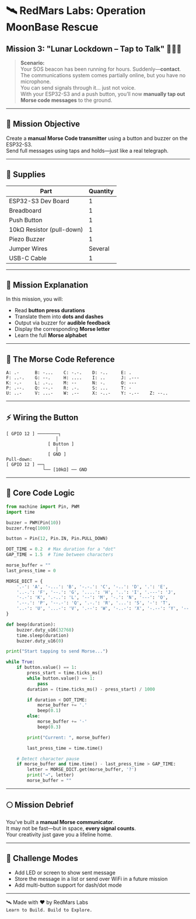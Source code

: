 # 🛰️ RedMars Labs: Operation MoonBase Rescue  
## Mission 3: "Lunar Lockdown – Tap to Talk" 🧑‍🚀🔘

> **Scenario:**  
> Your SOS beacon has been running for hours. Suddenly—**contact**.  
> The communications system comes partially online, but you have no microphone.  
> You can send signals through it… just not voice.  
> With your ESP32-S3 and a push button, you’ll now **manually tap out Morse code messages** to the ground.

---

## 🎯 Mission Objective

Create a **manual Morse Code transmitter** using a button and buzzer on the ESP32-S3.  
Send full messages using taps and holds—just like a real telegraph.

---

## 🧰 Supplies

| Part | Quantity |
|------|----------|
| ESP32-S3 Dev Board | 1 |
| Breadboard | 1 |
| Push Button | 1 |
| 10kΩ Resistor (pull-down) | 1 |
| Piezo Buzzer | 1 |
| Jumper Wires | Several |
| USB-C Cable | 1 |

---

## 📡 Mission Explanation

In this mission, you will:
- Read **button press durations**
- Translate them into **dots and dashes**
- Output via buzzer for **audible feedback**
- Display the corresponding **Morse letter**
- Learn the full **Morse alphabet**

---

## 📘 The Morse Code Reference

```
A: .-      B: -...    C: -.-.    D: -..     E: .
F: ..-.    G: --.     H: ....    I: ..      J: .---
K: -.-     L: .-..    M: --      N: -.      O: ---
P: .--.    Q: --.-    R: .-.     S: ...     T: -
U: ..-     V: ...-    W: .--     X: -..-    Y: -.--    Z: --..
```

---

## ⚡ Wiring the Button

```
[ GPIO 12 ] ────────┐
                   │
                [ Button ]
                   │
                [ GND ]
Pull-down:
[ GPIO 12 ] ──┐  
              └── [10kΩ] ── GND
```

---

## 🧠 Core Code Logic

```python
from machine import Pin, PWM
import time

buzzer = PWM(Pin(10))
buzzer.freq(1000)

button = Pin(12, Pin.IN, Pin.PULL_DOWN)

DOT_TIME = 0.2  # Max duration for a "dot"
GAP_TIME = 1.5  # Time between characters

morse_buffer = ""
last_press_time = 0

MORSE_DICT = {
    '.-': 'A', '-...': 'B', '-.-.': 'C', '-..': 'D', '.': 'E',
    '..-.': 'F', '--.': 'G', '....': 'H', '..': 'I', '.---': 'J',
    '-.-': 'K', '.-..': 'L', '--': 'M', '-.': 'N', '---': 'O',
    '.--.': 'P', '--.-': 'Q', '.-.': 'R', '...': 'S', '-': 'T',
    '..-': 'U', '...-': 'V', '.--': 'W', '-..-': 'X', '-.--': 'Y', '--..': 'Z'
}

def beep(duration):
    buzzer.duty_u16(32768)
    time.sleep(duration)
    buzzer.duty_u16(0)

print("Start tapping to send Morse...")

while True:
    if button.value() == 1:
        press_start = time.ticks_ms()
        while button.value() == 1:
            pass
        duration = (time.ticks_ms() - press_start) / 1000

        if duration < DOT_TIME:
            morse_buffer += '.'
            beep(0.1)
        else:
            morse_buffer += '-'
            beep(0.3)

        print("Current: ", morse_buffer)

        last_press_time = time.time()

    # Detect character pause
    if morse_buffer and time.time() - last_press_time > GAP_TIME:
        letter = MORSE_DICT.get(morse_buffer, '?')
        print("→", letter)
        morse_buffer = ""
```

---

## 🌕 Mission Debrief

You’ve built a **manual Morse communicator**.  
It may not be fast—but in space, **every signal counts**.  
Your creativity just gave you a lifeline home.

---

## 🧩 Challenge Modes

- Add LED or screen to show sent message
- Store the message in a list or send over WiFi in a future mission
- Add multi-button support for dash/dot mode

---

🛰 Made with ❤️ by RedMars Labs  
`Learn to Build. Build to Explore.`  
